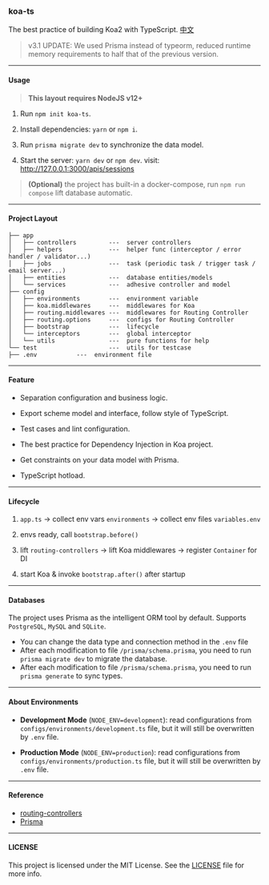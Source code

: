 ### koa-ts

The best practice of building Koa2 with TypeScript. [中文](/README_CN.md)

> v3.1 UPDATE: We used Prisma instead of typeorm, reduced runtime memory requirements to half that of the previous version.

---

#### Usage

> **This layout requires NodeJS v12+**

1. Run `npm init koa-ts`.

2. Install dependencies: `yarn` or `npm i`.

3. Run `prisma migrate dev` to synchronize the data model.

4. Start the server: `yarn dev` or `npm dev`. visit: http://127.0.0.1:3000/apis/sessions

> **(Optional)** the project has built-in a docker-compose, run `npm run compose` lift database automatic.

---

#### Project Layout

```
├── app
│   ├── controllers         ---  server controllers
│   ├── helpers             ---  helper func (interceptor / error handler / validator...)
│   ├── jobs                ---  task (periodic task / trigger task / email server...)
│   ├── entities            ---  database entities/models
│   └── services            ---  adhesive controller and model
├── config
│   ├── environments        ---  environment variable
│   ├── koa.middlewares     ---  middlewares for Koa
│   ├── routing.middlewares ---  middlewares for Routing Controller
│   ├── routing.options     ---  configs for Routing Controller
│   ├── bootstrap           ---  lifecycle
│   └── interceptors        ---  global interceptor
│   └── utils               ---  pure functions for help
└── test                    ---  utils for testcase
├── .env           ---  environment file
```

---

#### Feature

- Separation configuration and business logic.

- Export scheme model and interface, follow style of TypeScript.

- Test cases and lint configuration.

- The best practice for Dependency Injection in Koa project.

- Get constraints on your data model with Prisma.

- TypeScript hotload.

---

#### Lifecycle

1. `app.ts` -> collect env vars `environments` -> collect env files `variables.env`

2. envs ready, call `bootstrap.before()`

3. lift `routing-controllers` -> lift Koa middlewares -> register `Container` for DI

4. start Koa &amp; invoke `bootstrap.after()` after startup

---

#### Databases

The project uses Prisma as the intelligent ORM tool by default. Supports `PostgreSQL`, `MySQL` and `SQLite`.

- You can change the data type and connection method in the `.env` file
- After each modification to file `/prisma/schema.prisma`, you need to run `prisma migrate dev` to migrate the database.
- After each modification to file `/prisma/schema.prisma`, you need to run `prisma generate` to sync types.

---

#### About Environments

- **Development Mode** (`NODE_ENV=development`): read configurations from `configs/environments/development.ts` file, but it will still be overwritten by `.env` file.

- **Production Mode** (`NODE_ENV=production`): read configurations from `configs/environments/production.ts` file, but it will still be overwritten by `.env` file.

---

#### Reference

- [routing-controllers](https://github.com/typestack/routing-controllers)
- [Prisma](https://www.prisma.io/docs/concepts)

---

#### LICENSE

This project is licensed under the MIT License. See the [LICENSE](./LICENSE) file for more info.
